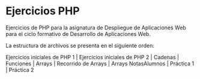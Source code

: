 # Ejercicios PHP

Ejercicios de PHP para la asignatura de Despliegue de Aplicaciones Web para el ciclo formativo de Desarrollo de Aplicaciones Web.

La estructura de archivos se presenta en el siguiente orden:

Ejercicios iniciales de PHP 1
|
Ejercicios iniciales de PHP 2
|
Cadenas
|
Funciones
|
Arrays
|
Recorrido de Arrays
|
Arrays NotasAlumnos
|
Práctica 1
|
Práctica 2





